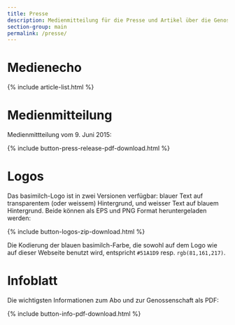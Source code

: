```yaml
---
title: Presse
description: Medienmitteilung für die Presse und Artikel über die Genossenschaft
section-group: main
permalink: /presse/
---
```


# Medienecho

{% include article-list.html %}


# Medienmitteilung

Medienmittteilung vom 9. Juni 2015:

{% include button-press-release-pdf-download.html %}


# Logos

Das basimilch-Logo ist in zwei Versionen verfügbar: blauer Text auf
transparentem (oder weissem) Hintergrund, und weisser Text auf blauem
Hintergrund. Beide können als EPS und PNG Format heruntergeladen
werden:

{% include button-logos-zip-download.html %}

Die Kodierung der blauen basimilch-Farbe, die sowohl auf dem Logo wie
auf dieser Webseite benutzt wird, entspricht `#51A1D9` resp.
`rgb(81,161,217)`.

# Infoblatt

Die wichtigsten Informationen zum Abo und zur Genossenschaft als PDF:

{% include button-info-pdf-download.html %}
